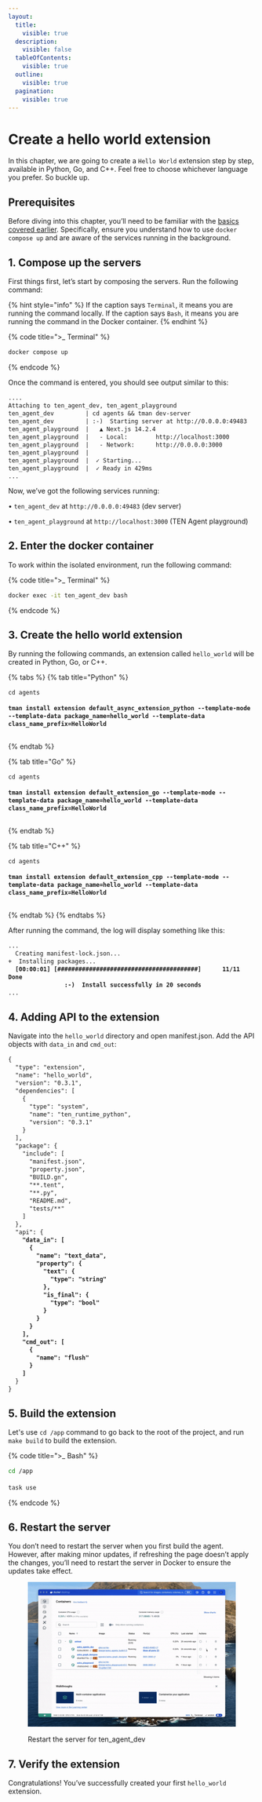 ```yaml
---
layout:
  title:
    visible: true
  description:
    visible: false
  tableOfContents:
    visible: true
  outline:
    visible: true
  pagination:
    visible: true
---
```


# Create a hello world extension

In this chapter, we are going to create a `Hello World` extension step by step, available in Python, Go, and C++. Feel free to choose whichever language you prefer. So buckle up.

## Prerequisites

Before diving into this chapter, you’ll need to be familiar with the [basics covered earlier](quickstart.md). Specifically, ensure you understand how to use `docker compose up` and are aware of the services running in the background.

## 1. Compose up the servers

First things first, let’s start by composing the servers. Run the following command:

{% hint style="info" %}
If the caption says `Terminal`, it means you are running the command locally. If the caption says `Bash`, it means you are running the command in the Docker container.
{% endhint %}

{% code title=">_ Terminal" %}

```bash
docker compose up
```

{% endcode %}

Once the command is entered, you should see output similar to this:

<pre class="language-bash" data-title=">_ Terminal"><code class="lang-bash">....
Attaching to ten_agent_dev, ten_agent_playground
ten_agent_dev         | cd agents && tman dev-server
ten_agent_dev         | :-)  Starting server at http://0.0.0.0:49483
ten_agent_playground  |   ▲ Next.js 14.2.4
ten_agent_playground  |   - Local:        http://localhost:3000
ten_agent_playground  |   - Network:      http://0.0.0.0:3000
ten_agent_playground  |
ten_agent_playground  |  ✓ Starting...
ten_agent_playground  |  ✓ Ready in 429ms
...
</code></pre>

Now, we’ve got the following services running:

• `ten_agent_dev` at `http://0.0.0.0:49483` (dev server)

• `ten_agent_playground` at `http://localhost:3000` (TEN Agent playground)

## 2. Enter the docker container

To work within the isolated environment, run the following command:

{% code title=">_ Terminal" %}

```bash
docker exec -it ten_agent_dev bash
```

{% endcode %}

## 3. Create the hello world extension

By running the following commands, an extension called `hello_world` will be created in Python, Go, or C++.

{% tabs %}
{% tab title="Python" %}
<pre class="language-bash" data-title=">_ Bash" data-overflow="wrap"><code class="lang-bash">cd agents

<strong>tman install extension default_async_extension_python --template-mode --template-data package_name=hello_world --template-data class_name_prefix=HelloWorld
</strong>
</code></pre>
{% endtab %}

{% tab title="Go" %}
<pre class="language-bash" data-title=">_ Bash" data-overflow="wrap"><code class="lang-bash">cd agents

<strong>tman install extension default_extension_go --template-mode --template-data package_name=hello_world --template-data class_name_prefix=HelloWorld
</strong>
</code></pre>
{% endtab %}

{% tab title="C++" %}
<pre class="language-bash" data-title=">_ Bash" data-overflow="wrap"><code class="lang-bash">cd agents

<strong>tman install extension default_extension_cpp --template-mode --template-data package_name=hello_world --template-data class_name_prefix=HelloWorld
</strong>
</code></pre>
{% endtab %}
{% endtabs %}

After running the command, the log will display something like this:

<pre class="language-bash" data-title=">_ Bash"><code class="lang-bash">...
  Creating manifest-lock.json...
+  Installing packages...
  <strong>[00:00:01] [########################################]      11/11      Done</strong>
                <strong>:-)  Install successfully in 20 seconds</strong>
...
</code></pre>

## 4. Adding API to the extension

Navigate into the `hello_world` directory and open manifest.json. Add the API objects with `data_in` and `cmd_out`:

<pre class="language-json" data-title="./hello_world/manifest.json"><code class="lang-json">{
  "type": "extension",
  "name": "hello_world",
  "version": "0.3.1",
  "dependencies": [
    {
      "type": "system",
      "name": "ten_runtime_python",
      "version": "0.3.1"
    }
  ],
  "package": {
    "include": [
      "manifest.json",
      "property.json",
      "BUILD.gn",
      "**.tent",
      "**.py",
      "README.md",
      "tests/**"
    ]
  },
  "api": {
<strong>    "data_in": [
</strong><strong>      {
</strong><strong>        "name": "text_data",
</strong><strong>        "property": {
</strong><strong>          "text": {
</strong><strong>            "type": "string"
</strong><strong>          },
</strong><strong>          "is_final": {
</strong><strong>            "type": "bool"
</strong><strong>          }
</strong><strong>        }
</strong><strong>      }
</strong><strong>    ],
</strong><strong>    "cmd_out": [
</strong><strong>      {
</strong><strong>        "name": "flush"
</strong><strong>      }
</strong><strong>    ]
</strong>  }
}
</code></pre>

## 5. Build the extension

Let's use `cd /app` command to go back to the root of the project, and run `make build` to build the extension.

{% code title=">_ Bash" %}

```bash
cd /app

task use
```

{% endcode %}

## 6. Restart the server

You don’t need to restart the server when you first build the agent. However, after making minor updates, if refreshing the page doesn’t apply the changes, you’ll need to restart the server in Docker to ensure the updates take effect.

<figure><img src="../assets/gif/docker_restart_server.gif" alt=""><figcaption><p>Restart the server for ten_agent_dev</p></figcaption></figure>

## 7. Verify the extension

Congratulations! You’ve successfully created your first `hello_world` extension.